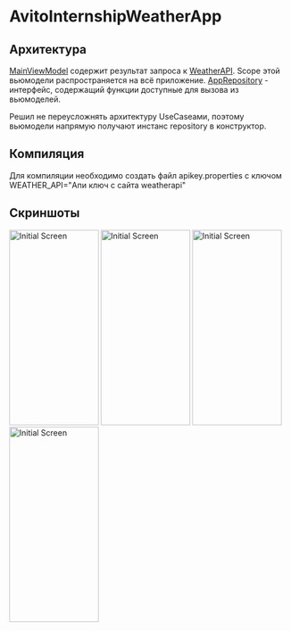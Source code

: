 # AvitoInternshipWeatherApp
## Архитектура
[MainViewModel](https://github.com/Mechamanul/AvitoInternshipWeatherApp/blob/master/app/src/main/java/com/mechamanul/avitointernshipweatherapp/ui/MainViewModel.kt) содержит результат запроса к [WeatherAPI](https://www.weatherapi.com/). Scope этой вьюмодели распространяется на всё приложение.
[AppRepository](https://github.com/Mechamanul/AvitoInternshipWeatherApp/blob/master/app/src/main/java/com/mechamanul/avitointernshipweatherapp/domain/AppRepository.kt) - интерфейс, содержащий функции доступные для вызова из вьюмоделей.

Решил не переусложнять архитектуру UseCaseами, поэтому вьюмодели напрямую получают инстанс repository в конструктор.
## Компиляция
Для компиляции необходимо создать файл apikey.properties с ключом WEATHER_API="Апи ключ с сайта weatherapi"
## Скриншоты
<p float="left">
      <img alt="Initial Screen" src="https://user-images.githubusercontent.com/59366804/203367915-6d55b809-c748-4397-bdd2-419388ba5272.jpg" height="350px" width="160px" />
      <img alt="Initial Screen" src="https://user-images.githubusercontent.com/59366804/203378021-12519e0b-0002-4366-b2ea-d7f45a63f886.jpg"  height="350px" width="160px"/>
      <img alt="Initial Screen" src="https://user-images.githubusercontent.com/59366804/203378517-7fe511e3-f363-466b-a19c-efbbee3bfac8.jpg"  height="350px" width="160px"/>
      <img alt="Initial Screen" src="https://user-images.githubusercontent.com/59366804/203378789-ad9a4911-8774-40ac-973f-e24d6e3f1084.jpg" height="350px" width="160px" />
</p>
